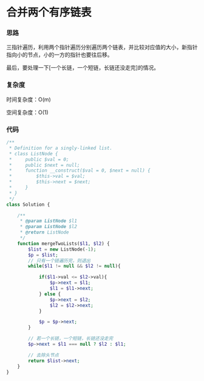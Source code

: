 # 合并两个有序链表

### 思路

三指针遍历，利用两个指针遍历分别遍历两个链表，并比较对应值的大小，新指针指向小的节点，小的一方的指针也要往后移。

最后，要处理一下[一个长链，一个短链，长链还没走完]的情况。

### 复杂度

时间复杂度：O(m)

空间复杂度：O(1)

### 代码

```php
/**
 * Definition for a singly-linked list.
 * class ListNode {
 *     public $val = 0;
 *     public $next = null;
 *     function __construct($val = 0, $next = null) {
 *         $this->val = $val;
 *         $this->next = $next;
 *     }
 * }
 */
class Solution {

    /**
     * @param ListNode $l1
     * @param ListNode $l2
     * @return ListNode
     */
    function mergeTwoLists($l1, $l2) {
        $list = new ListNode(-1);
        $p = $list;
        // 只有一个链遍历完，则退出
        while($l1 != null && $l2 != null){

            if($l1->val <= $l2->val){
                $p->next = $l1;
                $l1 = $l1->next;
            } else {
                $p->next = $l2;
                $l2 = $l2->next;
            }

            $p = $p->next;
        }

        // 若一个长链，一个短链，长链还没走完
        $p->next = $l1 === null ? $l2 : $l1;

        // 去除头节点
        return $list->next;
    }
}
```